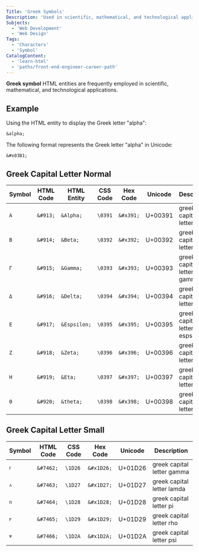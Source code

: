 ```yaml
---
Title: 'Greek Symbols'
Description: 'Used in scientific, mathematical, and technological applications.'
Subjects:
  - 'Web Development'
  - 'Web Design'
Tags:
  - 'Characters'
  - 'Symbol'
CatalogContent:
  - 'learn-html'
  - 'paths/front-end-engineer-career-path'
---
```


**Greek symbol** HTML entities are frequently employed in scientific, mathematical, and technological applications.

## Example

Using the HTML entity to display the Greek letter "alpha":

```
&alpha;
```

The following format represents the Greek letter "alpha" in Unicode:

```
&#x03B1;
```

## Greek Capital Letter Normal

| Symbol | HTML Code | HTML Entity  | CSS Code | Hex Code  | Unicode | Description                   |
| ------ | --------- | ------------ | -------- | --------- | ------- | ----------------------------- |
| `Α`    | `&#913;`  | `&Alpha;`    | `\0391`  | `&#x391;` | U+00391 | greek capital letter alpha    |
| `B`    | `&#914;`  | `&Beta;`     | `\0392`  | `&#x392;` | U+00392 | greek capital letter beta     |
| `Γ`    | `&#915;`  | `&Gamma;`    | `\0393`  | `&#x393;` | U+00393 | greek capital letter gamma    |
| `Δ`    | `&#916;`  | `&Delta;`    | `\0394`  | `&#x394;` | U+00394 | greek capital letter delta    |
| `Ε`    | `&#917;`  | `&Espsilon;` | `\0395`  | `&#x395;` | U+00395 | greek capital letter espsilon |
| `Ζ`    | `&#918;`  | `&Zeta;`     | `\0396`  | `&#x396;` | U+00396 | greek capital letter zeta     |
| `Η`    | `&#919;`  | `&Eta;`      | `\0397`  | `&#x397;` | U+00397 | greek capital letter eta      |
| `Θ`    | `&#920;`  | `&theta;`    | `\0398`  | `&#x398;` | U+00398 | greek capital letter theta    |

## Greek Capital Letter Small

| Symbol | HTML Code | CSS Code | Hex Code   | Unicode | Description                |
| ------ | --------- | -------- | ---------- | ------- | -------------------------- |
| `ᴦ`    | `&#7462;` | `\1D26`  | `&#x1D26;` | U+01D26 | greek capital letter gamma |
| `ᴧ`    | `&#7463;` | `\1D27`  | `&#x1D27;` | U+01D27 | greek capital letter lamda |
| `ᴨ`    | `&#7464;` | `\1D28`  | `&#x1D28;` | U+01D28 | greek capital letter pi    |
| `ᴩ`    | `&#7465;` | `\1D29`  | `&#x1D29;` | U+01D29 | greek capital letter rho   |
| `ᴪ`    | `&#7466;` | `\1D2A`  | `&#x1D2A;` | U+01D2A | greek capital letter psi   |
